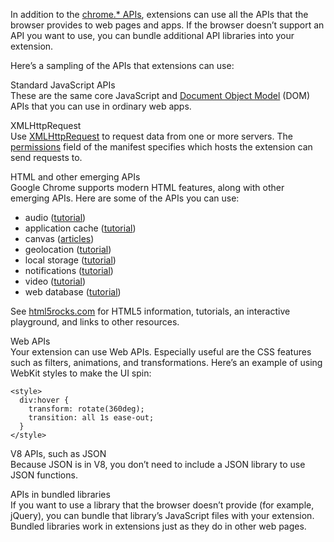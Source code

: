 In addition to the [chrome.\* APIs](/docs/extensions/reference), extensions can use all the APIs that the browser provides to web pages and apps. If the browser doesn’t support an API you want to use, you can bundle additional API libraries into your extension.

Here’s a sampling of the APIs that extensions can use:

Standard JavaScript APIs  
These are the same core JavaScript and [Document Object Model](https://developer.mozilla.org/en-US/docs/Web/API) (DOM) APIs that you can use in ordinary web apps.

XMLHttpRequest  
Use [XMLHttpRequest](/docs/extensions/mv2/xhr) to request data from one or more servers. The [permissions](/docs/extensions/mv2/declare_permissions) field of the manifest specifies which hosts the extension can send requests to.

HTML and other emerging APIs  
Google Chrome supports modern HTML features, along with other emerging APIs. Here are some of the APIs you can use:

-   audio ([tutorial](http://www.html5rocks.com/tutorials/audio/quick/))
-   application cache ([tutorial](http://www.html5rocks.com/tutorials/appcache/beginner/))
-   canvas ([articles](http://www.html5rocks.com/en/tutorials/#canvas))
-   geolocation ([tutorial](http://www.html5rocks.com/tutorials/geolocation/trip_meter/))
-   local storage ([tutorial](http://www.html5rocks.com/en/tutorials/offline/storage/))
-   notifications ([tutorial](http://www.html5rocks.com/tutorials/notifications/quick/))
-   video ([tutorial](http://www.html5rocks.com/en/tutorials/video/basics/))
-   web database ([tutorial](http://www.html5rocks.com/tutorials/webdatabase/todo/))

See [html5rocks.com](http://www.html5rocks.com) for HTML5 information, tutorials, an interactive playground, and links to other resources.

Web APIs  
Your extension can use Web APIs. Especially useful are the CSS features such as filters, animations, and transformations. Here’s an example of using WebKit styles to make the UI spin:

    <style>
      div:hover {
        transform: rotate(360deg);
        transition: all 1s ease-out;
      }
    </style>

V8 APIs, such as JSON  
Because JSON is in V8, you don’t need to include a JSON library to use JSON functions.

APIs in bundled libraries  
If you want to use a library that the browser doesn’t provide (for example, jQuery), you can bundle that library’s JavaScript files with your extension. Bundled libraries work in extensions just as they do in other web pages.
